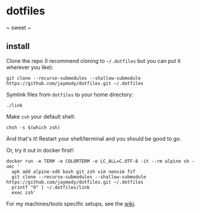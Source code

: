 # dotfiles

~ sweet ~

## install
Clone the repo (I recommend cloning to `~/.dotfiles` but you can put it wherever you like):
```shell
git clone --recurse-submodules --shallow-submodule https://github.com/jaymody/dotfiles.git ~/.dotfiles
```

Symlink files from `dotfiles` to your home directory:
```shell
./link
```

Make `zsh` your default shell:
```shell
chsh -s $(which zsh)
```

And that's it! Restart your shell/terminal and you should be good to go.

Or, try it out in docker first!:
```shell
docker run -e TERM -e COLORTERM -e LC_ALL=C.UTF-8 -it --rm alpine sh -uec '
  apk add alpine-sdk bash git zsh vim neovim fzf
  git clone --recurse-submodules --shallow-submodule https://github.com/jaymody/dotfiles.git ~/.dotfiles
  printf "O" | ~/.dotfiles/link
  exec zsh'
```

For my machines/tools specific setups, see the [wiki](https://github.com/jaymody/dotfiles/wiki).
